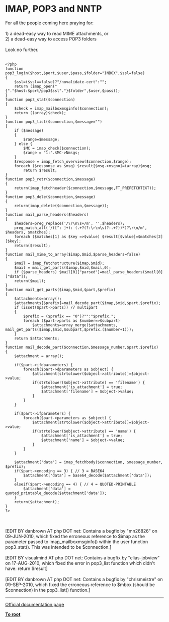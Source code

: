 # IMAP, POP3 and NNTP



For all the people coming here praying for:<br><br>1) a dead-easy way to read MIME attachments, or<br>2) a dead-easy way to access POP3 folders<br><br>Look no further.<br><br>

```
<?php 
function pop3_login($host,$port,$user,$pass,$folder="INBOX",$ssl=false)
{
    $ssl=($ssl==false)?"/novalidate-cert":"";
    return (imap_open("{"."$host:$port/pop3$ssl"."}$folder",$user,$pass));
}
function pop3_stat($connection)        
{
    $check = imap_mailboxmsginfo($connection);
    return ((array)$check);
}
function pop3_list($connection,$message="")
{
    if ($message)
    {
        $range=$message;
    } else {
        $MC = imap_check($connection);
        $range = "1:".$MC->Nmsgs;
    }
    $response = imap_fetch_overview($connection,$range);
    foreach ($response as $msg) $result[$msg->msgno]=(array)$msg;
        return $result;
}
function pop3_retr($connection,$message)
{
    return(imap_fetchheader($connection,$message,FT_PREFETCHTEXT));
}
function pop3_dele($connection,$message)
{
    return(imap_delete($connection,$message));
}
function mail_parse_headers($headers)
{
    $headers=preg_replace('/\r\n\s+/m', '',$headers);
    preg_match_all('/([^: ]+): (.+?(?:\r\n\s(?:.+?))*)?\r\n/m', $headers, $matches);
    foreach ($matches[1] as $key =>$value) $result[$value]=$matches[2][$key];
    return($result);
}
function mail_mime_to_array($imap,$mid,$parse_headers=false)
{
    $mail = imap_fetchstructure($imap,$mid);
    $mail = mail_get_parts($imap,$mid,$mail,0);
    if ($parse_headers) $mail[0]["parsed"]=mail_parse_headers($mail[0]["data"]);
    return($mail);
}
function mail_get_parts($imap,$mid,$part,$prefix)
{    
    $attachments=array();
    $attachments[$prefix]=mail_decode_part($imap,$mid,$part,$prefix);
    if (isset($part->parts)) // multipart
    {
        $prefix = ($prefix == "0")?"":"$prefix.";
        foreach ($part->parts as $number=>$subpart) 
            $attachments=array_merge($attachments, mail_get_parts($imap,$mid,$subpart,$prefix.($number+1)));
    }
    return $attachments;
}
function mail_decode_part($connection,$message_number,$part,$prefix)
{
    $attachment = array();

    if($part->ifdparameters) {
        foreach($part->dparameters as $object) {
            $attachment[strtolower($object->attribute)]=$object->value;
            if(strtolower($object->attribute) == 'filename') {
                $attachment['is_attachment'] = true;
                $attachment['filename'] = $object->value;
            }
        }
    }

    if($part->ifparameters) {
        foreach($part->parameters as $object) {
            $attachment[strtolower($object->attribute)]=$object->value;
            if(strtolower($object->attribute) == 'name') {
                $attachment['is_attachment'] = true;
                $attachment['name'] = $object->value;
            }
        }
    }

    $attachment['data'] = imap_fetchbody($connection, $message_number, $prefix);
    if($part->encoding == 3) { // 3 = BASE64
        $attachment['data'] = base64_decode($attachment['data']);
    }
    elseif($part->encoding == 4) { // 4 = QUOTED-PRINTABLE
        $attachment['data'] = quoted_printable_decode($attachment['data']);
    }
    return($attachment);
}
?>
```
<br><br>[EDIT BY danbrown AT php DOT net: Contains a bugfix by "mn26826" on 09-JUN-2010, which fixed the erroneous reference to $imap as the parameter passed to imap_mailboxmsginfo() within the user function pop3_stat().  This was intended to be $connection.]<br><br>[EDIT BY visualmind AT php DOT net: Contains a bugfix by "elias-jobview" on 17-AUG-2010, which fixed the error in pop3_list function which didn&apos;t have: return $result]<br><br>[EDIT BY danbrown AT php DOT net: Contains a bugfix by "chrismeistre" on 09-SEP-2010, which fixed the erroneous reference to $mbox (should be $connection) in the pop3_list() function.]  

---

[Official documentation page](https://www.php.net/manual/en/book.imap.php)

**[To root](/README.md)**